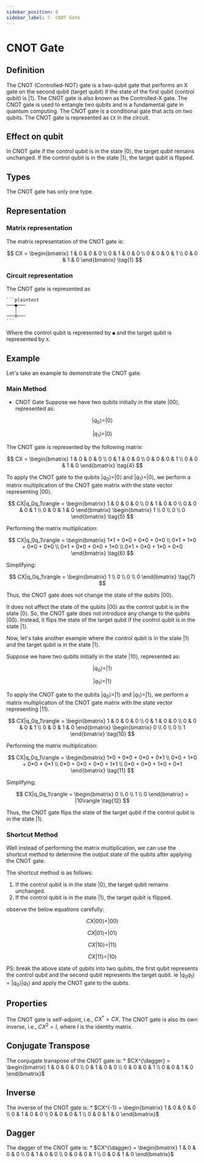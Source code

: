 ```yaml
---
sidebar_position: 6
sidebar_label: 7. CNOT Gate
---
```


# CNOT Gate

## Definition
The CNOT (Controlled-NOT) gate is a two-qubit gate that performs an X gate on the second qubit (target qubit) if the state of the first qubit (control qubit) is $|1\rangle$. The CNOT gate is also known as the Controlled-X gate. The CNOT gate is used to entangle two qubits and is a fundamental gate in quantum computing. The CNOT gate is a conditional gate that acts on two qubits. The CNOT gate is represented as `CX` in the circuit. 

## Effect on qubit
In CNOT gate if the control qubit is in the state $|0\rangle$, the target qubit remains unchanged. If the control qubit is in the state $|1\rangle$, the target qubit is flipped. 

## Types
The CNOT gate has only one type.

## Representation
### Matrix representation
The matrix representation of the CNOT gate is:

$$
CX = \begin{bmatrix} 1 & 0 & 0 & 0 \\ 0 & 1 & 0 & 0 \\ 0 & 0 & 0 & 1 \\ 0 & 0 & 1 & 0 \end{bmatrix}
\tag{1}
$$

### Circuit representation
The CNOT gate is represented as
    
    ```plaintext
    ───●───
       │
    ───X───
    ```

Where the control qubit is represented by `●` and the target qubit is represented by `X`. 

## Example

Let's take an example to demonstrate the CNOT gate.

### Main Method

*   CNOT Gate
Suppose we have two qubits initially in the state $|00\rangle$, represented as:

$$
|q_0\rangle = |0\rangle
\tag{2}
$$

$$
|q_1\rangle = |0\rangle
\tag{3}
$$

The CNOT gate is represented by the following matrix:

$$
CX = \begin{bmatrix} 1 & 0 & 0 & 0 \\ 0 & 1 & 0 & 0 \\ 0 & 0 & 0 & 1 \\ 0 & 0 & 1 & 0 \end{bmatrix}
\tag{4}
$$

To apply the CNOT gate to the qubits $|q_0\rangle = |0\rangle$ and $|q_1\rangle = |0\rangle$, we perform a matrix multiplication of the CNOT gate matrix with the state vector representing $|00\rangle$.

$$
CX|q_0q_1\rangle = \begin{bmatrix} 1 & 0 & 0 & 0 \\ 0 & 1 & 0 & 0 \\ 0 & 0 & 0 & 1 \\ 0 & 0 & 1 & 0 \end{bmatrix} \begin{bmatrix} 1 \\ 0 \\ 0 \\ 0 \end{bmatrix}
\tag{5}
$$

Performing the matrix multiplication:

$$
CX|q_0q_1\rangle = \begin{bmatrix} 1*1 + 0*0 + 0*0 + 0*0 \\ 0*1 + 1*0 + 0*0 + 0*0 \\ 0*1 + 0*0 + 0*0 + 1*0 \\ 0*1 + 0*0 + 1*0 + 0*0 \end{bmatrix}
\tag{6}
$$

Simplifying:

$$
CX|q_0q_1\rangle = \begin{bmatrix} 1 \\ 0 \\ 0 \\ 0 \end{bmatrix}
\tag{7}
$$

Thus, the CNOT gate does not change the state of the qubits $|00\rangle$.

It does not affect the state of the qubits $|00\rangle$ as the control qubit is in the state $|0\rangle$. So, the CNOT gate does not introduce any change to the qubits $|00\rangle$. Instead, it flips the state of the target qubit if the control qubit is in the state $|1\rangle$.

Now, let's take another example where the control qubit is in the state $|1\rangle$ and the target qubit is in the state $|1\rangle$.

Suppose we have two qubits initially in the state $|10\rangle$, represented as:

$$
|q_0\rangle = |1\rangle
\tag{8}
$$

$$
|q_1\rangle = |1\rangle
\tag{9}
$$

To apply the CNOT gate to the qubits $|q_0\rangle = |1\rangle$ and $|q_1\rangle = |1\rangle$, we perform a matrix multiplication of the CNOT gate matrix with the state vector representing $|11\rangle$.

$$
CX|q_0q_1\rangle = \begin{bmatrix} 1 & 0 & 0 & 0 \\ 0 & 1 & 0 & 0 \\ 0 & 0 & 0 & 1 \\ 0 & 0 & 1 & 0 \end{bmatrix} \begin{bmatrix} 0 \\ 0 \\ 0 \\ 1 \end{bmatrix}
\tag{10}
$$

Performing the matrix multiplication:

$$
CX|q_0q_1\rangle = \begin{bmatrix} 1*0 + 0*0 + 0*0 + 0*1 \\ 0*0 + 1*0 + 0*0 + 0*1 \\ 0*0 + 0*0 + 0*0 + 1*1 \\ 0*0 + 0*0 + 1*0 + 0*1 \end{bmatrix}
\tag{11}
$$

Simplifying:

$$
CX|q_0q_1\rangle = \begin{bmatrix} 0 \\ 0 \\ 1 \\ 0 \end{bmatrix} = |10\rangle
\tag{12}
$$

Thus, the CNOT gate flips the state of the target qubit if the control qubit is in the state $|1\rangle$.

### Shortcut Method
Well instead of performing the matrix multiplication, we can use the shortcut method to determine the output state of the qubits after applying the CNOT gate.

The shortcut method is as follows:

1. If the control qubit is in the state $|0\rangle$, the target qubit remains unchanged.
2. If the control qubit is in the state $|1\rangle$, the target qubit is flipped.

observe the below equations carefully:

$$
CX|00\rangle = |00\rangle
\tag{13}
$$

$$
CX|01\rangle = |01\rangle
\tag{14}
$$

$$
CX|10\rangle = |11\rangle
\tag{15}
$$

$$
CX|11\rangle = |10\rangle
\tag{16}
$$

PS: break the above state of qubits into two qubits, the first qubit represents the control qubit and the second qubit represents the target qubit. ie $|q_0q_1\rangle$ = $|q_0\rangle|q_1\rangle$ and apply the CNOT gate to the qubits.

## Properties
The CNOT gate is self-adjoint, i.e., $CX^{\dagger} = CX$. The CNOT gate is also its own inverse, i.e., $CX^2 = I$, where $I$ is the identity matrix.

## Conjugate Transpose
The conjugate transpose of the CNOT gate is:
    * $CX^{\dagger} = \begin{bmatrix} 1 & 0 & 0 & 0 \\ 0 & 1 & 0 & 0 \\ 0 & 0 & 0 & 1 \\ 0 & 0 & 1 & 0 \end{bmatrix}$

## Inverse
The inverse of the CNOT gate is:
    * $CX^{-1} = \begin{bmatrix} 1 & 0 & 0 & 0 \\ 0 & 1 & 0 & 0 \\ 0 & 0 & 0 & 1 \\ 0 & 0 & 1 & 0 \end{bmatrix}$

## Dagger
The dagger of the CNOT gate is:
    * $CX^{\dagger} = \begin{bmatrix} 1 & 0 & 0 & 0 \\ 0 & 1 & 0 & 0 \\ 0 & 0 & 0 & 1 \\ 0 & 0 & 1 & 0 \end{bmatrix}$




